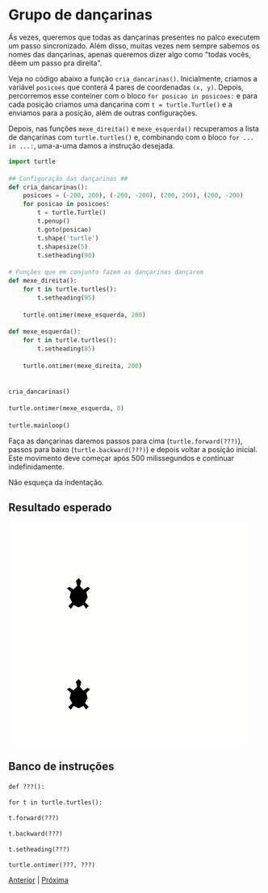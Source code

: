 # Grupo de dançarinas

Ás vezes, queremos que todas as dançarinas presentes no palco executem um passo
sincronizado. Além disso, muitas vezes nem sempre sabemos os nomes das dançarinas,
apenas queremos dizer algo como "todas vocês, dêem um passo pra direita".

Veja no código abaixo a função `cria_dancarinas()`. Inicialmente, criamos
a variável `posicoes` que conterá 4 pares de coordenadas `(x, y)`. Depois,
percorremos esse conteiner com o bloco `for posicao in posicoes:` e para cada
posição criamos uma dançarina com `t = turtle.Turtle()` e a enviamos para a
posição, além de outras configurações.

Depois, nas funções `mexe_direita()` e `mexe_esquerda()` recuperamos a lista
de dançarinas com `turtle.turtles()` e, combinando com o bloco `for ... in ...:`,
uma-a-uma damos a instrução desejada.

```python
import turtle

## Configuração das dançarinas ##
def cria_dancarinas():
    posicoes = (-200, 200), (-200, -200), (200, 200), (200, -200)
    for posicao in posicoes:
        t = turtle.Turtle()
        t.penup()
        t.goto(posicao)
        t.shape('turtle')
        t.shapesize(5)
        t.setheading(90)

# Funções que em conjunto fazem as dançarinas dançarem
def mexe_direita():
    for t in turtle.turtles():
        t.setheading(95)

    turtle.ontimer(mexe_esquerda, 200)

def mexe_esquerda():
    for t in turtle.turtles():
        t.setheading(85)

    turtle.ontimer(mexe_direita, 200)


cria_dancarinas()

turtle.ontimer(mexe_esquerda, 0)

turtle.mainloop()
```

Faça as dançarinas daremos passos para cima (`turtle.forward(???)`),
passos para baixo (`turtle.backward(???)`) e depois voltar a posição
inicial. Este movimento deve começar após 500 milissegundos e
continuar indefinidamente.

Não esqueça da indentação.

## Resultado esperado
![Grupo de dançarinas](12_grupo_dancarinas.gif "Grupo de dançarinas")

## Banco de instruções

`def ???():`

`for t in turtle.turtles():`

`t.forward(???)`

`t.backward(???)`

`t.setheading(???)`

`turtle.ontimer(???, ???)`

[Anterior](11_concurso_danca.md) | [Próxima](13_entre_no_ritmo.md)
